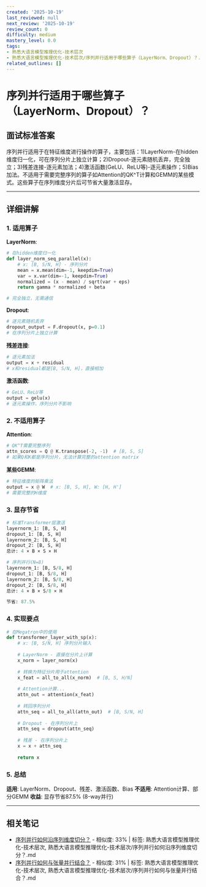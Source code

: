 ```yaml
---
created: '2025-10-19'
last_reviewed: null
next_review: '2025-10-19'
review_count: 0
difficulty: medium
mastery_level: 0.0
tags:
- 熟悉大语言模型推理优化-技术层次
- 熟悉大语言模型推理优化-技术层次/序列并行适用于哪些算子（LayerNorm、Dropout）？.md
related_outlines: []
---
```

# 序列并行适用于哪些算子（LayerNorm、Dropout）？

## 面试标准答案

序列并行适用于在特征维度进行操作的算子，主要包括：1)LayerNorm-在hidden维度归一化，可在序列分片上独立计算；2)Dropout-逐元素随机丢弃，完全独立；3)残差连接-逐元素加法；4)激活函数(GeLU、ReLU等)-逐元素操作；5)Bias加法。不适用于需要完整序列的算子如Attention的QK^T计算和GEMM的某些模式。这些算子在序列维度分片后可节省大量激活显存。

---

## 详细讲解

### 1. 适用算子

**LayerNorm**:
```python
# 在hidden维度归一化
def layer_norm_seq_parallel(x):
    # x: [B, S/N, H] - 序列分片
    mean = x.mean(dim=-1, keepdim=True)
    var = x.var(dim=-1, keepdim=True)
    normalized = (x - mean) / sqrt(var + eps)
    return gamma * normalized + beta

# 完全独立，无需通信
```

**Dropout**:
```python
# 逐元素随机丢弃
dropout_output = F.dropout(x, p=0.1)
# 在序列分片上独立计算
```

**残差连接**:
```python
# 逐元素加法
output = x + residual
# x和residual都是[B, S/N, H]，直接相加
```

**激活函数**:
```python
# GeLU、ReLU等
output = gelu(x)
# 逐元素操作，序列分片不影响
```

### 2. 不适用算子

**Attention**:
```python
# QK^T需要完整序列
attn_scores = Q @ K.transpose(-2, -1)  # [B, S, S]
# 如果Q和K都是序列分片，无法计算完整的attention matrix
```

**某些GEMM**:
```python
# 特征维度的矩阵乘法
output = x @ W  # x: [B, S, H], W: [H, H']
# 需要完整的H维度
```

### 3. 显存节省

```python
# 标准Transformer层激活
layernorm_1: [B, S, H]
dropout_1: [B, S, H]
layernorm_2: [B, S, H]
dropout_2: [B, S, H]
总计: 4 × B × S × H

# 序列并行(N=8)
layernorm_1: [B, S/8, H]
dropout_1: [B, S/8, H]
layernorm_2: [B, S/8, H]
dropout_2: [B, S/8, H]
总计: 4 × B × S/8 × H

节省: 87.5%
```

### 4. 实现要点

```python
# 在Megatron中的使用
def transformer_layer_with_sp(x):
    # x: [B, S/N, H] 序列分片输入
    
    # LayerNorm - 直接在分片上计算
    x_norm = layer_norm(x)
    
    # 转换为特征分片用于attention
    x_feat = all_to_all(x_norm)  # [B, S, H/N]
    
    # Attention计算...
    attn_out = attention(x_feat)
    
    # 转回序列分片
    attn_seq = all_to_all(attn_out)  # [B, S/N, H]
    
    # Dropout - 在序列分片上
    attn_seq = dropout(attn_seq)
    
    # 残差 - 在序列分片上
    x = x + attn_seq
    
    return x
```

### 5. 总结

**适用**: LayerNorm、Dropout、残差、激活函数、Bias
**不适用**: Attention计算、部分GEMM
**收益**: 显存节省87.5% (8-way并行)


---

## 相关笔记
<!-- 自动生成 -->

- [序列并行如何沿序列维度切分？](notes/熟悉大语言模型推理优化-技术层次/序列并行如何沿序列维度切分？.md) - 相似度: 33% | 标签: 熟悉大语言模型推理优化-技术层次, 熟悉大语言模型推理优化-技术层次/序列并行如何沿序列维度切分？.md
- [序列并行如何与张量并行结合？](notes/熟悉大语言模型推理优化-技术层次/序列并行如何与张量并行结合？.md) - 相似度: 31% | 标签: 熟悉大语言模型推理优化-技术层次, 熟悉大语言模型推理优化-技术层次/序列并行如何与张量并行结合？.md

